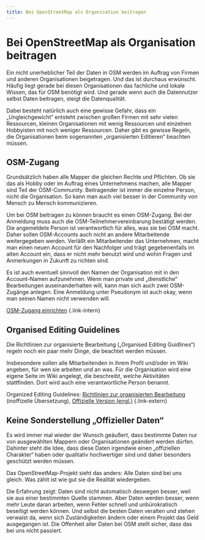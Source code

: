 ```yaml
---
title: Bei OpenStreetMap als Organisation beitragen
---
```


# Bei OpenStreetMap als Organisation beitragen

Ein nicht unerheblicher Teil der Daten in OSM werden im Auftrag von Firmen und
anderen Organisationen beigetragen. Und das ist durchaus erwünscht. Häufig
liegt gerade bei diesen Organisationen das fachliche und lokale Wissen, das für
OSM benötigt wird. Und gerade wenn auch die Datennutzer selbst Daten beitragen,
steigt die Datenqualität.

Dabei besteht natürlich auch eine gewisse Gefahr, dass ein „Ungleichgewicht“
entsteht zwischen großen Firmen mit sehr vielen Ressourcen, kleinen
Organisationen mit wenig Ressourcen und einzelnen Hobbyisten mit noch weniger
Ressourcen. Daher gibt es gewisse Regeln, die Organisationen beim sogenannten
„organisierten Editieren“ beachten müssen.

## OSM-Zugang

Grundsätzlich haben alle Mapper die gleichen Rechte und Pflichten. Ob sie das
als Hobby oder im Auftrag eines Unternehmens machen, alle Mapper sind Teil der
OSM-Community. Beitragender ist immer die einzelne Person, nicht die
Organisation. So kann man auch viel besser in der Community von Mensch zu
Mensch kommunizieren.

Um bei OSM beitragen zu können braucht es einen OSM-Zugang. Bei der Anmeldung
muss auch die OSM-Teilnehmervereinbarung bestätigt werden. Die angemeldete
Person ist verantwortlich für alles, was sie bei OSM macht. Daher sollen
OSM-Accounts auch nicht an andere Mitarbeitende weitergegeben werden. Verläßt
ein Mitarbeitender das Unternehmen, macht man einen neuen Account für den
Nachfolger und trägt gegebenenfalls im alten Account ein, dass er nicht mehr
benutzt wird und wohin Fragen und Anmerkungen in Zukunft zu richten sind.

<div class="infobox">

Es ist auch eventuell sinnvoll den Namen der Organisation mit in den
Account-Namen aufzunehmen. Wenn man private und „dienstliche“ Bearbeitungen
auseinanderhalten will, kann man sich auch zwei OSM-Zugänge anlegen. Eine
Anmeldung unter Pseudonym ist auch okay, wenn man seinen Namen nicht verwenden
will.

</div>

[OSM-Zugang einrichten](/beitragen/osm-zugang/)
{.link-intern}

## Organised Editing Guidelines

Die Richtlinien zur organisierte Bearbeitung („Organised Editing Guidlines“)
regeln noch ein paar mehr Dinge, die beachtet werden müssen.

Insbesondere sollen alle Mitarbeitenden in ihrem Profil und/oder im Wiki
angeben, für wen sie arbeiten und an was. Für die Organisation wird eine eigene
Seite im Wiki angelegt, die beschreibt, welche Aktivitäten stattfinden. Dort
wird auch eine verantwortliche Person benannt.

Organized Editing Guidelines:
[Richtlinien zur organisierten Bearbeitung](https://wiki.openstreetmap.org/wiki/DE:Organised_Editing_Guidelines) (inoffizelle Übersetzung),
[Offizielle Version (engl.)](https://osmfoundation.org/wiki/Organised_Editing_Guidelines)
{.link-extern}

## Keine Sonderstellung „Offizieller Daten“

Es wird immer mal wieder der Wunsch geäußert, dass bestimmte Daten nur von
ausgewählten Mappern oder Organisationen geändert werden dürfen. Dahinter steht
die Idee, dass diese Daten irgendwie einen „offiziellen Charakter“ haben oder
qualitativ hochwertiger sind und daher besonders geschützt werden müssen.

Das OpenStreetMap-Projekt sieht das anders: Alle Daten sind bei uns gleich. Was
zählt ist wie gut sie die Realität wiedergeben.

Die Erfahrung zeigt: Daten sind nicht automatisch deswegen besser, weil sie aus
einer bestimmten Quelle stammen. Aber Daten werden besser, wenn mehr Leute
daran arbeiten, wenn Fehler schnell und unbürokratisch beseitigt werden können.
Und selbst die besten Daten veralten und stehen verwaist da, wenn sich
Zuständigkeiten ändern oder einem Projekt das Geld ausgegangen ist. Die
Offenheit aller Daten bei OSM stellt sicher, dass das bei uns nicht passiert.

